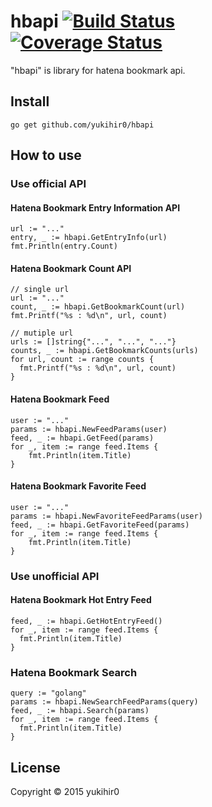 # hbapi [![Build Status](https://travis-ci.org/yukihir0/hbapi.svg?branch=master)](https://travis-ci.org/yukihir0/hbapi) [![Coverage Status](https://coveralls.io/repos/yukihir0/hbapi/badge.svg?branch=master)](https://coveralls.io/r/yukihir0/hbapi?branch=master)

"hbapi" is library for hatena bookmark api.

## Install

```
go get github.com/yukihir0/hbapi
```

## How to use

### Use official API

#### Hatena Bookmark Entry Information API
```
url := "..."
entry, _ := hbapi.GetEntryInfo(url)
fmt.Println(entry.Count)
```

#### Hatena Bookmark Count API
```
// single url
url := "..."
count, _ := hbapi.GetBookmarkCount(url)
fmt.Printf("%s : %d\n", url, count)

// mutiple url
urls := []string{"...", "...", "..."}
counts, _ := hbapi.GetBookmarkCounts(urls)
for url, count := range counts {
  fmt.Printf("%s : %d\n", url, count)
}
```

#### Hatena Bookmark Feed
```
user := "..."
params := hbapi.NewFeedParams(user)
feed, _ := hbapi.GetFeed(params)
for _, item := range feed.Items {
	fmt.Println(item.Title)
}
```

#### Hatena Bookmark Favorite Feed
```
user := "..."
params := hbapi.NewFavoriteFeedParams(user)
feed, _ := hbapi.GetFavoriteFeed(params)
for _, item := range feed.Items {
	fmt.Println(item.Title)
}
```

### Use unofficial API

#### Hatena Bookmark Hot Entry Feed
```
feed, _ := hbapi.GetHotEntryFeed()
for _, item := range feed.Items {
  fmt.Println(item.Title)
}
```

### Hatena Bookmark Search
```
query := "golang"
params := hbapi.NewSearchFeedParams(query)
feed, _ := hbapi.Search(params)
for _, item := range feed.Items {
  fmt.Println(item.Title)
}
```
## License

Copyright &copy; 2015 yukihir0
